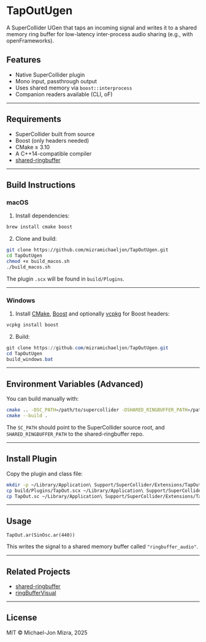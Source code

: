 # TapOutUgen

A SuperCollider UGen that taps an incoming signal and writes it to a shared memory ring buffer for low-latency inter-process audio sharing (e.g., with openFrameworks).

## Features

- Native SuperCollider plugin
- Mono input, passthrough output
- Uses shared memory via `boost::interprocess`
- Companion readers available (CLI, oF)

---

## Requirements

- SuperCollider built from source
- Boost (only headers needed)
- CMake ≥ 3.10
- A C++14-compatible compiler
- [shared-ringbuffer](https://github.com/mizramichaeljon/shared-ringbuffer)

---

## Build Instructions

### macOS

1. Install dependencies:

```bash
brew install cmake boost
```

2. Clone and build:

```bash
git clone https://github.com/mizramichaeljon/TapOutUgen.git
cd TapOutUgen
chmod +x build_macos.sh
./build_macos.sh
```

The plugin `.scx` will be found in `build/Plugins`.

---

### Windows

1. Install [CMake](https://cmake.org/), [Boost](https://www.boost.org/) and optionally [vcpkg](https://github.com/microsoft/vcpkg) for Boost headers:

```powershell
vcpkg install boost
```

2. Build:

```powershell
git clone https://github.com/mizramichaeljon/TapOutUgen.git
cd TapOutUgen
build_windows.bat
```

---

## Environment Variables (Advanced)

You can build manually with:

```bash
cmake .. -DSC_PATH=/path/to/supercollider -DSHARED_RINGBUFFER_PATH=/path/to/shared-ringbuffer
cmake --build .
```

The `SC_PATH` should point to the SuperCollider source root, and `SHARED_RINGBUFFER_PATH` to the shared-ringbuffer repo.

---

## Install Plugin

Copy the plugin and class file:

```bash
mkdir -p ~/Library/Application\ Support/SuperCollider/Extensions/TapOutUgen
cp build/Plugins/TapOut.scx ~/Library/Application\ Support/SuperCollider/Extensions/TapOutUgen/
cp TapOut.sc ~/Library/Application\ Support/SuperCollider/Extensions/TapOutUgen/
```

---

## Usage

```supercollider
TapOut.ar(SinOsc.ar(440))
```

This writes the signal to a shared memory buffer called `"ringbuffer_audio"`.

---

## Related Projects

- [shared-ringbuffer](https://github.com/mizramichaeljon/shared-ringbuffer)
- [ringBufferVisual](https://github.com/mizramichaeljon/ringBufferVisual)

---

## License

MIT © Michael-Jon Mizra, 2025
